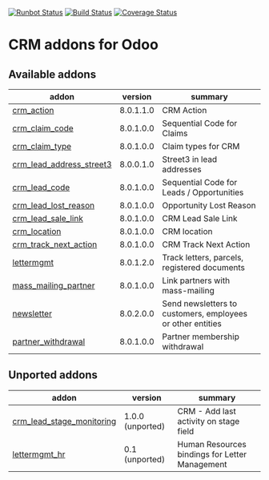 [![Runbot Status](https://runbot.odoo-community.org/runbot/badge/flat/111/8.0.svg)](https://runbot.odoo-community.org/runbot/repo/github-com-oca-crm-111)
[![Build Status](https://travis-ci.org/OCA/crm.svg?branch=master)](https://travis-ci.org/OCA/crm)
[![Coverage Status](https://img.shields.io/coveralls/OCA/crm.svg)](https://coveralls.io/r/OCA/crm?branch=master)

CRM addons for Odoo
===================

[//]: # (addons)
Available addons
----------------
addon | version | summary
--- | --- | ---
[crm_action](crm_action/) | 8.0.1.1.0 | CRM Action
[crm_claim_code](crm_claim_code/) | 8.0.1.0.0 | Sequential Code for Claims
[crm_claim_type](crm_claim_type/) | 8.0.1.0.0 | Claim types for CRM
[crm_lead_address_street3](crm_lead_address_street3/) | 8.0.0.1.0 | Street3 in lead addresses
[crm_lead_code](crm_lead_code/) | 8.0.1.0.0 | Sequential Code for Leads / Opportunities
[crm_lead_lost_reason](crm_lead_lost_reason/) | 8.0.1.0.0 | Opportunity Lost Reason
[crm_lead_sale_link](crm_lead_sale_link/) | 8.0.1.0.0 | CRM Lead Sale Link
[crm_location](crm_location/) | 8.0.1.0.0 | CRM location
[crm_track_next_action](crm_track_next_action/) | 8.0.1.0.0 | CRM Track Next Action
[lettermgmt](lettermgmt/) | 8.0.1.2.0 | Track letters, parcels, registered documents
[mass_mailing_partner](mass_mailing_partner/) | 8.0.1.0.0 | Link partners with mass-mailing
[newsletter](newsletter/) | 8.0.2.0.0 | Send newsletters to customers, employees or other entities
[partner_withdrawal](partner_withdrawal/) | 8.0.1.0.0 | Partner membership withdrawal

Unported addons
---------------
addon | version | summary
--- | --- | ---
[crm_lead_stage_monitoring](crm_lead_stage_monitoring/) | 1.0.0 (unported) | CRM - Add last activity on stage field
[lettermgmt_hr](lettermgmt_hr/) | 0.1 (unported) | Human Resources bindings for Letter Management

[//]: # (end addons)
